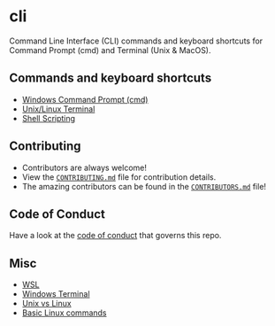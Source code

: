 # cli 

Command Line Interface (CLI) commands and keyboard shortcuts for Command Prompt (cmd) and Terminal (Unix & MacOS).

## Commands and keyboard shortcuts

- [Windows Command Prompt (cmd)](cmd.md)
- [Unix/Linux Terminal](terminal.md)
- [Shell Scripting](shell_scripting.md)

## Contributing

- Contributors are always welcome!
- View the [`CONTRIBUTING.md`](CONTRIBUTING.md) file for contribution details.
- The amazing contributors can be found in the [`CONTRIBUTORS.md`](CONTRIBUTORS.md) file!

## Code of Conduct

Have a look at the [code of conduct](CODE_OF_CONDUCT.md) that governs this repo.

## Misc

- [WSL](https://gist.github.com/HarshKapadia2/714bba15f0f09d32c07cdde3c244be9f)
- [Windows Terminal](https://gist.github.com/HarshKapadia2/18daf23ab4a7d1cb9215ca9dc8b7099f)
- [Unix vs Linux](https://www.guru99.com/difference-unix-vs-linux.html)
- [Basic Linux commands](https://www.youtube.com/watch?v=cBokz0LTizk)
